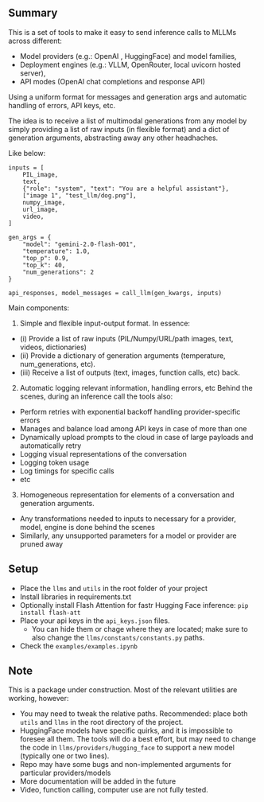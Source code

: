 ## Summary
This is a set of tools to make it easy to send inference calls to MLLMs across different:
- Model providers (e.g.: OpenAI , HuggingFace) and model families, 
- Deployment engines (e.g.: VLLM, OpenRouter, local uvicorn hosted server), 
- API modes (OpenAI chat completions and response API)

Using a uniform format for messages and generation args and automatic handling of errors, API keys, etc.

The idea is to receive a list of multimodal generations from any model by simply providing a list of raw inputs (in flexible format) and a dict of generation arguments, abstracting away any other headhaches.

Like below:
```
inputs = [
    PIL_image, 
    text, 
    {"role": "system", "text": "You are a helpful assistant"}, 
    ["image 1", "test_llm/dog.png"],
    numpy_image,
    url_image,
    video,
]

gen_args = {
    "model": "gemini-2.0-flash-001",
    "temperature": 1.0,
    "top_p": 0.9,
    "top_k": 40,
    "num_generations": 2
}

api_responses, model_messages = call_llm(gen_kwargs, inputs)
```

Main components:
1) Simple and flexible input-output format. In essence:
- (i) Provide a list of raw inputs (PIL/Numpy/URL/path images, text, videos, dictionaries) 
- (ii) Provide a dictionary of generation arguments (temperature, num_generations, etc).
- (iii) Receive a list of outputs (text, images, function calls, etc) back.

2) Automatic logging relevant information, handling errors, etc
Behind the scenes, during an inference call the tools also:
- Perform retries with exponential backoff handling provider-specific errors
- Manages and balance load among API keys in case of more than one
- Dynamically upload prompts to the cloud in case of large payloads and automatically retry
- Logging visual representations of the conversation
- Logging token usage
- Log timings for specific calls
- etc

3) Homogeneous representation for elements of a conversation and generation arguments.
- Any transformations needed to inputs to necessary for a provider, model, engine is done behind the scenes
- Similarly, any unsupported parameters for a model or provider are pruned away

## Setup
- Place the `llms` and `utils` in the root folder of your project
- Install libraries in requirements.txt
- Optionally install Flash Attention for fastr Hugging Face inference: `pip install flash-att`
- Place your api keys in the `api_keys.json` files. 
    - You can hide them or chage where they are located; make sure to also change the `llms/constants/constants.py` paths. 
- Check the `examples/examples.ipynb`

## Note
This is a package under construction. Most of the relevant utilities are working, however:
- You may need to tweak the relative paths. Recommended: place both `utils` and `llms` in the root directory of the project.
- HuggingFace models have specific quirks, and it is impossible to foresee all them. The tools will do a best effort, but may need to change the code in `llms/providers/hugging_face` to support a new model (typically one or two lines).
- Repo may have some bugs and non-implemented arguments for particular providers/models
- More documentation will be added in the future
- Video, function calling, computer use are not fully tested.

